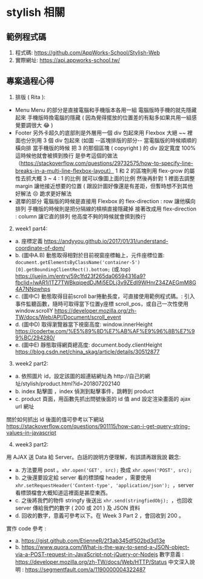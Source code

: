# stylish 相關

## 範例程式碼

1. 程式碼:
https://github.com/AppWorks-School/Stylish-Web
2. 實際網址:
https://api.appworks-school.tw/

## 專案過程心得

1. 排版 ( Rita ):

- Menu
Menu 的部分是直接電腦和手機版本各用一組
電腦版時手機的就先隱藏起來
手機版時換電腦的隱藏
( 因為覺得擺放的位置差的有點多如果共用一組感覺要調很大 :joy: )
- Footer
另外卡超久的底部則是外層用一個 div 包起來用 Flexbox 大絕 ~~
裡面也分別用 3 個 div 包起來 (如圖
--區塊排版的部分--
當電腦版的時候順順的橫向排
當手機版的時候
把 3 的那個區塊 ( copyright ) 的 div 設定寬度 100%
這時候他就會被擠到換行
是參考這個的做法（https://stackoverflow.com/questions/29732575/how-to-specify-line-breaks-in-a-multi-line-flexbox-layout）
1 和 2 的區塊則用 flex-grow 的屬性去抓大概 3 ~ 4 : 1 的比例
就可以像圖上面的比例
然後再針對 1 裡面去調整 margin 讓他接近想要的位置
( 跟設計圖好像還是有差距，但暫時想不到其他好解法 :persevere: 跪求更好解法
- 選單的部分
電腦版的時候是直接用 Flexbox 的 flex-direction : row 讓他橫向排列
手機版的時候則是把分隔線的槓槓直接隱藏掉
接著改成用 flex-direction : column 讓它直的排列
他高度不夠的時候就會擠到換行

2. week1 part4:

- a. 座標定義 https://andyyou.github.io/2017/01/31/understand-coordinate-of-dom/
- b. (圖中A.B) 動態取得相對於目前視窗座標軸上，元件座標位置: ```document.getElementsByClassName('container-5')[0].getBoundingClientRect().bottom;``` (或.top)
https://juejin.im/entry/59c1fd23f265da06594316a9?fbclid=IwAR1j1TZ7TWBkqipedDJMi5EDLj3v9ZEdI9WHnrZ34ZAEGmM8G4A7NNqwhps
- c. (圖中C) 動態取得目前scroll bar捲動長度，可直接使用範例程式碼。: 引入事件監聽函數，隨時可取得當下位置y座標 scroll_pos，或自己一次性使用window.scrollY
https://developer.mozilla.org/zh-TW/docs/Web/API/Document/scroll_event
- d. (圖中D) 取得瀏覽器當下視窗高度: window.innerHeight
https://codertw.com/%E5%89%8D%E7%AB%AF%E9%96%8B%E7%99%BC/294280/
- e. (圖中E) 靜態取得網頁總高度: document.body.clientHeight
https://blog.csdn.net/china_skag/article/details/30512877

3. week2 part2:

- a. 依照圖片 id，設定該圖的超連結網址為 http://自己的網址/stylish/product.html?id=201807202140
- b. index 點擊圖 ，index 偵測到點擊事件，跳轉到 product
- c. product 頁面，用函數先抓出問號後面的 id 值 and 設定渲染畫面的 ajax url 網址


關於如何抓出 id 後面的值可參考以下網站
https://stackoverflow.com/questions/901115/how-can-i-get-query-string-values-in-javascript

4. week3 part2:

用 AJAX 送 Data 給 Server。白話的說明方便理解，有誤請再跟我說
觀念:
- a. 方法要用 post 。```xhr.open('GET', src);``` 換成 ```xhr.open('POST', src);```
- b. 之後還要設定給 server 看的標頭檔 header ，需要使用 ```xhr.setRequestHeader('Content-type', 'application/json'); ```，server 看標頭檔會大概知道這裡面是甚麼東西。
- c. 之後將我們的物件 stringfy 後送出 ```xhr.send(stringfiedObj); ```，也回收 server 傳給我們的數字 ( 200 或 201 ) 及 JSON 資料
- d. 回收的數字，意義可參考以下。在 Week 3 Part 2 ，會回收到 200 。


實作 code 參考 :
- a. https://gist.github.com/EtienneR/2f3ab345df502bd3d13e
- b. https://www.quora.com/What-is-the-way-to-send-a-JSON-object-via-a-POST-request-in-JavaScript-not-jQuery-or-Nodejs
數字意義 :
https://developer.mozilla.org/zh-TW/docs/Web/HTTP/Status
中文深入說明 :
https://segmentfault.com/a/1190000004322487 
